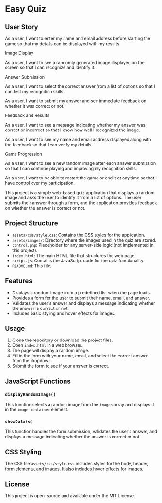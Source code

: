 # Easy Quiz

## User Story

As a user, I want to enter my name and email address before starting the game so that my details can be displayed with my results.

Image Display

As a user, I want to see a randomly generated image displayed on the screen so that I can recognize and identify it.

Answer Submission

As a user, I want to select the correct answer from a list of options so that I can test my recognition skills.

As a user, I want to submit my answer and see immediate feedback on whether it was correct or not.

Feedback and Results

As a user, I want to see a message indicating whether my answer was correct or incorrect so that I know how well I recognized the image.

As a user, I want to see my name and email address displayed along with the feedback so that I can verify my details.

Game Progression

As a user, I want to see a new random image after each answer submission so that I can continue playing and improving my recognition skills.

As a user, I want to be able to restart the game or end it at any time so that I have control over my participation.





This project is a simple web-based quiz application that displays a random image and asks the user to identify it from a list of options. The user submits their answer through a form, and the application provides feedback on whether the answer is correct or not.

## Project Structure


- `assets/css/style.css`: Contains the CSS styles for the application.
- `assets/images/`: Directory where the images used in the quiz are stored.
- `control.php`: Placeholder for any server-side logic (not implemented in this project).
- `index.html`: The main HTML file that structures the web page.
- `script.js`: Contains the JavaScript code for the quiz functionality.
- `README.md`: This file.

## Features

- Displays a random image from a predefined list when the page loads.
- Provides a form for the user to submit their name, email, and answer.
- Validates the user's answer and displays a message indicating whether the answer is correct or not.
- Includes basic styling and hover effects for images.

## Usage

1. Clone the repository or download the project files.
2. Open `index.html` in a web browser.
3. The page will display a random image.
4. Fill in the form with your name, email, and select the correct answer from the dropdown.
5. Submit the form to see if your answer is correct.

## JavaScript Functions

### `displayRandomImage()`

This function selects a random image from the `images` array and displays it in the `image-container` element.

### `showData(e)`

This function handles the form submission, validates the user's answer, and displays a message indicating whether the answer is correct or not.

## CSS Styling

The CSS file `assets/css/style.css` includes styles for the body, header, form elements, and images. It also includes hover effects for images.

## License

This project is open-source and available under the MIT License.
